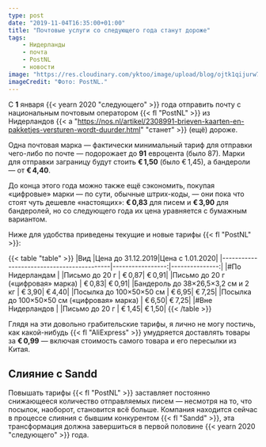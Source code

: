 ```yaml
---
type: post
date: "2019-11-04T16:35:00+01:00"
title: "Почтовые услуги со следующего года станут дороже"
tags:
    - Нидерланды
    - почта
    - PostNL
    - новости
image: "https://res.cloudinary.com/yktoo/image/upload/blog/ojtk1qijurw7emrqtlgz.jpg"
imageCredit: "Фото: PostNL."
---
```


С **1** января {{< yearn 2020 "следующего" >}} года отправить почту с национальным почтовым оператором {{< fl "PostNL" >}} из Нидерландов {{< a "https://nos.nl/artikel/2308991-brieven-kaarten-en-pakketjes-versturen-wordt-duurder.html" "станет" >}} (ещё) дороже.

<!--more-->

Одна почтовая марка — фактически минимальный тариф для отправки чего-либо по почте — подорожает до **91** евроцента (было 87). Марки для отправки заграницу будут стоить **€ 1,50** (было € 1,45), а бандероли — от **€ 4,40**.

До конца этого года можно также ещё сэкономить, покупая «цифровые» марки — по сути, обычные штрих-коды, — они пока что стоят чуть дешевле «настоящих»: **€ 0,83** для писем и **€ 3,90** для бандеролей, но со следующего года их цена уравняется с бумажным вариантом.

Ниже для удобства приведены текущие и новые тарифы {{< fl "PostNL" >}}:

{{< table "table" >}}
|Вид                                        |Цена до 31.12.2019|Цена с 1.01.2020|
|-------------------------------------------|-----------------:|---------------:|
|#По Нидерландам                            |
|Письмо до 20 г                             |            € 0,87|          € 0,91|
|Письмо до 20 г («цифровая» марка)          |            € 0,83|          € 0,91|
|Бандероль до 38×26,5×3,2 см и 2 кг         |            € 3,90|          € 4,40|
|Посылка до 100×50×50 см                    |            € 6,95|          € 7,25|
|Посылка до 100×50×50 см («цифровая» марка) |            € 6,50|          € 7,25|
|#Вне Нидерландов                           |
|Письмо до 20 г                             |            € 1,45|          € 1,50|
{{< /table >}}

Глядя на эти довольно грабительские тарифы, я лично не могу постичь, как какой-нибудь {{< fl "AliExpress" >}} умудряется доставлять товары за **€ 0,99** — включая стоимость самого товара и его пересылки из Китая.

## Слияние с Sandd

Повышать тарифы {{< fl "PostNL" >}} заставляет постоянно снижающееся количество отправляемых писем — несмотря на то, что посылок, наоборот, становится всё больше. Компания находится сейчас в процессе слияния с бывшим конкурентом {{< fl "Sandd" >}}, эта трансформация должна завершиться в первой половине {{< yearn 2020 "следующего" >}} года.